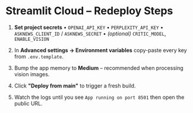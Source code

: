 # Streamlit Cloud – Redeploy Steps

1. **Set project secrets**
   • `OPENAI_API_KEY`
   • `PERPLEXITY_API_KEY`
   • `ASKNEWS_CLIENT_ID` / `ASKNEWS_SECRET`
   • *(optional)* `CRITIC_MODEL`, `ENABLE_VISION`

2. In **Advanced settings → Environment variables** copy-paste every key from `.env.template`.

3. Bump the app memory to **Medium** – recommended when processing vision images.

4. Click **"Deploy from main"** to trigger a fresh build.

5. Watch the logs until you see `App running on port 8501` then open the public URL.